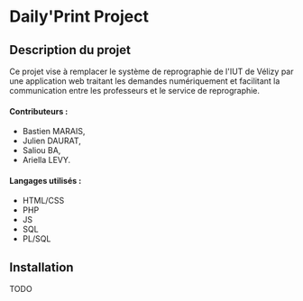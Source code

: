 ﻿# Daily'Print Project

## Description du projet

Ce projet vise à remplacer le système de reprographie de l'IUT de Vélizy par une application web traitant les demandes numériquement et facilitant la communication entre les professeurs et le service de reprographie.

#### Contributeurs :
* Bastien MARAIS,
* Julien DAURAT,
* Saliou BA,
* Ariella LEVY.


#### Langages utilisés :
* HTML/CSS
* PHP
* JS
* SQL
* PL/SQL

## Installation

TODO
